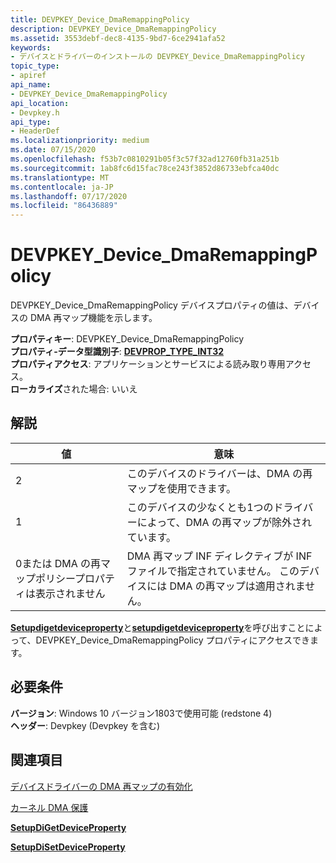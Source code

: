 ```yaml
---
title: DEVPKEY_Device_DmaRemappingPolicy
description: DEVPKEY_Device_DmaRemappingPolicy
ms.assetid: 3553debf-dec8-4135-9bd7-6ce2941afa52
keywords:
- デバイスとドライバーのインストールの DEVPKEY_Device_DmaRemappingPolicy
topic_type:
- apiref
api_name:
- DEVPKEY_Device_DmaRemappingPolicy
api_location:
- Devpkey.h
api_type:
- HeaderDef
ms.localizationpriority: medium
ms.date: 07/15/2020
ms.openlocfilehash: f53b7c0810291b05f3c57f32ad12760fb31a251b
ms.sourcegitcommit: 1ab8fc6d15fac78ce243f3852d86733ebfca40dc
ms.translationtype: MT
ms.contentlocale: ja-JP
ms.lasthandoff: 07/17/2020
ms.locfileid: "86436889"
---
```

# <a name="devpkey_device_dmaremappingpolicy"></a>DEVPKEY_Device_DmaRemappingPolicy

DEVPKEY_Device_DmaRemappingPolicy デバイスプロパティの値は、デバイスの DMA 再マップ機能を示します。

**プロパティキー**: DEVPKEY_Device_DmaRemappingPolicy  
**プロパティ-データ型識別子**: [ **DEVPROP_TYPE_INT32**](devprop-type-int32.md)  
**プロパティアクセス**: アプリケーションとサービスによる読み取り専用アクセス。  
**ローカライズ**された場合: いいえ  

 
<a name="remarks"></a>解説
-------

| 値 | 意味 |
| ----- | ------- |
| 2     | このデバイスのドライバーは、DMA の再マップを使用できます。 |
| 1     | このデバイスの少なくとも1つのドライバーによって、DMA の再マップが除外されています。 |
| 0または DMA の再マップポリシープロパティは表示されません | DMA 再マップ INF ディレクティブが INF ファイルで指定されていません。 このデバイスには DMA の再マップは適用されません。 |


[**Setupdigetdeviceproperty**](https://docs.microsoft.com/windows/desktop/api/setupapi/nf-setupapi-setupdigetdevicepropertyw)と[**setupdigetdeviceproperty**](https://docs.microsoft.com/windows/desktop/api/setupapi/nf-setupapi-setupdisetdevicepropertyw)を呼び出すことによって、DEVPKEY_Device_DmaRemappingPolicy プロパティにアクセスできます。

<a name="requirements"></a>必要条件
------------

**バージョン**: Windows 10 バージョン1803で使用可能 (redstone 4)  
**ヘッダー**: Devpkey (Devpkey を含む)  


## <a name="see-also"></a>関連項目

[デバイスドライバーの DMA 再マップの有効化](../pci/enabling-dma-remapping-for-device-drivers.md)

[カーネル DMA 保護](https://docs.microsoft.com/windows/security/information-protection/kernel-dma-protection-for-thunderbolt)

[**SetupDiGetDeviceProperty**](https://docs.microsoft.com/windows/desktop/api/setupapi/nf-setupapi-setupdigetdevicepropertyw)

[**SetupDiSetDeviceProperty**](https://docs.microsoft.com/windows/desktop/api/setupapi/nf-setupapi-setupdisetdevicepropertyw)


